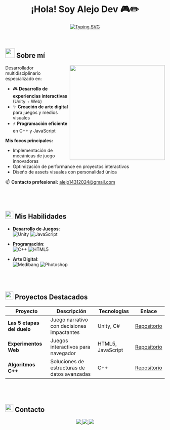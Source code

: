 <h1 align="center">
  <b>¡Hola! Soy Alejo Dev 🎮✏️</b>
</h1>
<p align="center">
  <a href="https://readme-typing-svg.demolab.com">
    <img src="https://readme-typing-svg.demolab.com?font=Fira+Code&pause=1000&color=7B3BE1&center=true&width=600&height=50&lines=Desarrollador+Unity+%7C+Artista+Digital;Programador+C%2B%2B+%7C+Solucionador+de+problemas;Creatividad+%2B+Lógica+%3D+Soluciones+únicas&size=22" alt="Typing SVG">
  </a>
</p>

<br>

## <picture><img src="https://github.com/alejodetes/alejo_dt.dev.github.io/blob/main/assets/icons/palette.gif?raw=true" width=30px></picture> **Sobre mí**
<picture> 
  <img align="right" src="https://github.com/alejodetes/alejo_dt.dev.github.io/blob/main/assets/careto.png?raw=true" width=300px>
</picture>

Desarrollador multidisciplinario especializado en:

- 🎮 **Desarrollo de experiencias interactivas** (Unity + Web)
- ✨ **Creación de arte digital** para juegos y medios visuales
- ⚡ **Programación eficiente** en C++ y JavaScript

**Mis focos principales:**
- Implementación de mecánicas de juego innovadoras
- Optimización de performance en proyectos interactivos
- Diseño de assets visuales con personalidad única

📫 **Contacto profesional:** alejo14312024@gmail.com

<br><br>

## <img src="https://github.com/alejodetes/alejo_dt.dev.github.io/blob/main/assets/icons/skills.gif?raw=true" width=25px> **Mis Habilidades**
<p align="center">

- **Desarrollo de Juegos**:  
  ![Unity](https://img.shields.io/badge/Unity-000000?style=for-the-badge&logo=unity&logoColor=white)
  ![JavaScript](https://img.shields.io/badge/JavaScript-F7DF1E?style=for-the-badge&logo=javascript&logoColor=black)

- **Programación**:  
  ![C++](https://img.shields.io/badge/C++-00599C?style=for-the-badge&logo=c%2B%2B&logoColor=white)
  ![HTML5](https://img.shields.io/badge/HTML5-E34F26?style=for-the-badge&logo=html5&logoColor=white)

- **Arte Digital**:  
  ![Medibang](https://img.shields.io/badge/MediBang-000000?style=for-the-badge&logo=medibang-paint&logoColor=white)
  ![Photoshop](https://img.shields.io/badge/Photoshop-31A8FF?style=for-the-badge&logo=adobe-photoshop&logoColor=white)

</p>

<br><br>

## <img src="https://github.com/alejodetes/alejo_dt.dev.github.io/blob/main/assets/icons/projects.gif?raw=true" width=25px> **Proyectos Destacados**
| Proyecto | Descripción | Tecnologías | Enlace |
|----------|-------------|-------------|--------|
| **Las 5 etapas del duelo** | Juego narrativo con decisiones impactantes | Unity, C# | [Repositorio](https://github.com/alejodetes/Las-5-etapas-del-duelo) |
| **Experimentos Web** | Juegos interactivos para navegador | HTML5, JavaScript | [Repositorio](https://github.com/alejodetes/web) |
| **Algoritmos C++** | Soluciones de estructuras de datos avanzadas | C++ | [Repositorio](https://github.com/alejodetes/cpp) |

<br><br>

## <img src="https://github.com/alejodetes/alejo_dt.dev.github.io/blob/main/assets/icons/contact.gif?raw=true" width=25px> **Contacto**
<p align="center">
  <a href="https://github.com/alejodetes">
    <img src="https://img.shields.io/badge/GitHub-alejodetes-181717?style=for-the-badge&logo=github&logoColor=white">
  </a>
  <a href="https://www.instagram.com/alejo_dt_arts">
    <img src="https://img.shields.io/badge/Instagram-@alejo__dt__arts-E4405F?style=for-the-badge&logo=instagram&logoColor=white">
  </a>
  <a href="mailto:alejo14312024@gmail.com">
    <img src="https://img.shields.io/badge/Email-alejo14312024@gmail.com-D14836?style=for-the-badge&logo=gmail&logoColor=white">
  </a>
</p>

